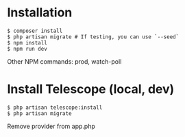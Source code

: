 # Installation
```shell
$ composer install
$ php artisan migrate # If testing, you can use `--seed`
$ npm install
$ npm run dev
```

Other NPM commands: prod, watch-poll

# Install Telescope (local, dev)
```shell
$ php artisan telescope:install
$ php artisan migrate
```
Remove provider from app.php
